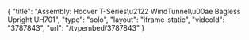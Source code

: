 {
    "title": "Assembly: Hoover T-Series\u2122 WindTunnel\u00ae Bagless Upright UH701",
    "type": "solo",
    "layout": "iframe-static",
    "videoId": "3787843",
    "url": "\/tvpembed\/3787843"
}